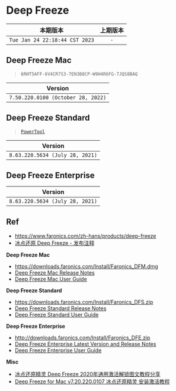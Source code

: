 # Deep Freeze

|本期版本|上期版本
|:---:|:---:
`Tue Jan 24 22:18:44 CST 2023` | `-`


## Deep Freeze Mac

> `6RHT5AFF-6V4CR7S3-7EN3B8CP-W9H4R6FG-7JQS8BAQ`

Version|
---|
`7.50.220.0100 (October 28, 2022)` |


## Deep Freeze Standard

> [`PowerTool`](http://powertool.s601.xrea.com/)

Version|
---|
`8.63.220.5634 (July 28, 2021)`|


## Deep Freeze Enterprise

Version|
---|
`8.63.220.5634 (July 28, 2021)`|



## Ref

* <https://www.faronics.com/zh-hans/products/deep-freeze>
* [冰点还原 Deep Freeze - 发布注释](https://www.bingdiancn.com/docs/release-notes/deep-freeze)

**Deep Freeze Mac**

* <https://downloads.faronics.com/Install/Faronics_DFM.dmg>
* [Deep Freeze Mac Release Notes](https://www.faronics.com/document-library/document/deep-freeze-mac-release-notes)
* [Deep Freeze Mac User Guide](https://www.faronics.com/assets/DFM_70_Manual_C-1.pdf)

**Deep Freeze Standard**

* <https://downloads.faronics.com/Install/Faronics_DFS.zip>
* [Deep Freeze Standard Release Notes](https://www.faronics.com/document-library/document/deep-freeze-standard-release-notes)
* [Deep Freeze Standard User Guide](https://www.faronics.com/assets/DFS_Manual_C.pdf)

**Deep Freeze Enterprise**

* <http://downloads.faronics.com/Install/Faronics_DFE.zip>
* [Deep Freeze Enterprise Latest Version and Release Notes](https://www.faronics.com/document-library/document/deep-freeze-enterprise-release-notes)
* [Deep Freeze Enterprise User Guide](https://www.faronics.com/assets/DFE_Manual_C.pdf)


**Misc**

* [冰点还原精灵 Deep Freeze 2020年通用激活解锁图文教程分享](https://www.ypojie.com/3121.html)
* [Deep Freeze for Mac v7.20.220.0107 冰点还原精灵 安装激活教程](https://www.rjsos.com/archives/deepfreeze7.html)


